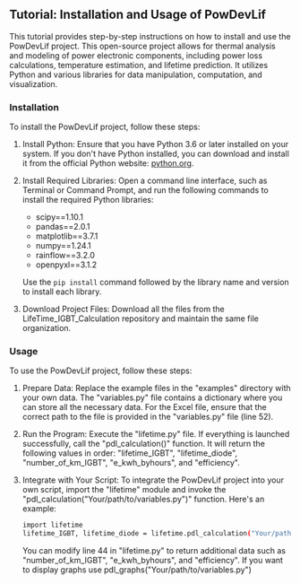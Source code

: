 ## Tutorial: Installation and Usage of PowDevLif

This tutorial provides step-by-step instructions on how to install and use the PowDevLif project. This open-source project allows for thermal analysis and modeling of power electronic components, including power loss calculations, temperature estimation, and lifetime prediction. It utilizes Python and various libraries for data manipulation, computation, and visualization.

### Installation

To install the PowDevLif project, follow these steps:

1. Install Python: Ensure that you have Python 3.6 or later installed on your system. If you don't have Python installed, you can download and install it from the official Python website: [python.org](https://www.python.org).

2. Install Required Libraries: Open a command line interface, such as Terminal or Command Prompt, and run the following commands to install the required Python libraries:
   - scipy==1.10.1
   - pandas==2.0.1
   - matplotlib==3.7.1
   - numpy==1.24.1
   - rainflow==3.2.0
   - openpyxl==3.1.2

   Use the `pip install` command followed by the library name and version to install each library.

3. Download Project Files: Download all the files from the LifeTime_IGBT_Calculation repository and maintain the same file organization.

### Usage

To use the PowDevLif project, follow these steps:

1. Prepare Data: Replace the example files in the "examples" directory with your own data. The "variables.py" file contains a dictionary where you can store all the necessary data. For the Excel file, ensure that the correct path to the file is provided in the "variables.py" file (line 52).

2. Run the Program: Execute the "lifetime.py" file. If everything is launched successfully, call the "pdl_calculation()" function. It will return the following values in order: "lifetime_IGBT", "lifetime_diode", "number_of_km_IGBT", "e_kwh_byhours", and "efficiency".

3. Integrate with Your Script: To integrate the PowDevLif project into your own script, import the "lifetime" module and invoke the "pdl_calculation("Your/path/to/variables.py")" function. Here's an example:

   ```bash
   import lifetime
   lifetime_IGBT, lifetime_diode = lifetime.pdl_calculation("Your/path/to/variables.py")
   ```
   
   You can modify line 44 in "lifetime.py" to return additional data such as "number_of_km_IGBT", "e_kwh_byhours", and "efficiency".
   If you want to display graphs use pdl_graphs("Your/path/to/variables.py")
